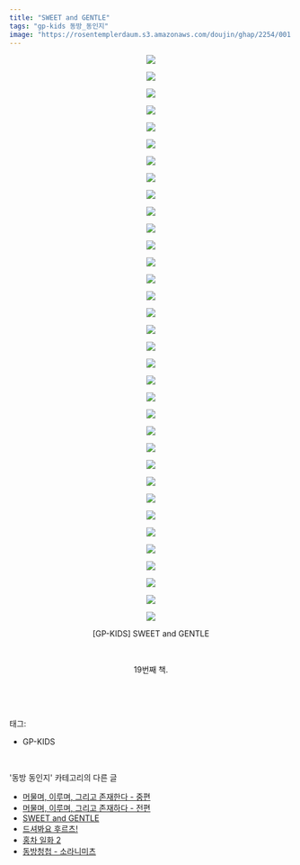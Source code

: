 ```yaml
---
title: "SWEET and GENTLE"
tags: "gp-kids 동방_동인지"
image: "https://rosentemplerdaum.s3.amazonaws.com/doujin/ghap/2254/001.jpg"
---
```

<div class="article">
<p style="text-align: center; clear: none; float: none;"><img src="{{ site.imgserver10 }}/ghap/2254/001.jpg"/></p>
<p style="text-align: center; clear: none; float: none;"><img src="{{ site.imgserver10 }}/ghap/2254/002.jpg"/></p>
<p style="text-align: center; clear: none; float: none;"><img src="{{ site.imgserver10 }}/ghap/2254/003.jpg"/></p>
<p style="text-align: center; clear: none; float: none;"><img src="{{ site.imgserver10 }}/ghap/2254/004.jpg"/></p>
<p style="text-align: center; clear: none; float: none;"><img src="{{ site.imgserver10 }}/ghap/2254/005.jpg"/></p>
<p style="text-align: center; clear: none; float: none;"><img src="{{ site.imgserver10 }}/ghap/2254/006.jpg"/></p>
<p style="text-align: center; clear: none; float: none;"><img src="{{ site.imgserver10 }}/ghap/2254/007.jpg"/></p>
<p style="text-align: center; clear: none; float: none;"><img src="{{ site.imgserver10 }}/ghap/2254/008.jpg"/></p>
<p style="text-align: center; clear: none; float: none;"><img src="{{ site.imgserver10 }}/ghap/2254/009.jpg"/></p>
<p style="text-align: center; clear: none; float: none;"><img src="{{ site.imgserver10 }}/ghap/2254/010.jpg"/></p>
<p style="text-align: center; clear: none; float: none;"><img src="{{ site.imgserver10 }}/ghap/2254/011.jpg"/></p>
<p style="text-align: center; clear: none; float: none;"><img src="{{ site.imgserver10 }}/ghap/2254/012.jpg"/></p>
<p style="text-align: center; clear: none; float: none;"><img src="{{ site.imgserver10 }}/ghap/2254/013.jpg"/></p>
<p style="text-align: center; clear: none; float: none;"><img src="{{ site.imgserver10 }}/ghap/2254/014.jpg"/></p>
<p style="text-align: center; clear: none; float: none;"><img src="{{ site.imgserver10 }}/ghap/2254/015.jpg"/></p>
<p style="text-align: center; clear: none; float: none;"><img src="{{ site.imgserver10 }}/ghap/2254/016.jpg"/></p>
<p style="text-align: center; clear: none; float: none;"><img src="{{ site.imgserver10 }}/ghap/2254/017.jpg"/></p>
<p style="text-align: center; clear: none; float: none;"><img src="{{ site.imgserver10 }}/ghap/2254/018.jpg"/></p>
<p style="text-align: center; clear: none; float: none;"><img src="{{ site.imgserver10 }}/ghap/2254/019.jpg"/></p>
<p style="text-align: center; clear: none; float: none;"><img src="{{ site.imgserver10 }}/ghap/2254/020.jpg"/></p>
<p style="text-align: center; clear: none; float: none;"><img src="{{ site.imgserver10 }}/ghap/2254/021.jpg"/></p>
<p style="text-align: center; clear: none; float: none;"><img src="{{ site.imgserver10 }}/ghap/2254/022.jpg"/></p>
<p style="text-align: center; clear: none; float: none;"><img src="{{ site.imgserver10 }}/ghap/2254/023.jpg"/></p>
<p style="text-align: center; clear: none; float: none;"><img src="{{ site.imgserver10 }}/ghap/2254/024.jpg"/></p>
<p style="text-align: center; clear: none; float: none;"><img src="{{ site.imgserver10 }}/ghap/2254/025.jpg"/></p>
<p style="text-align: center; clear: none; float: none;"><img src="{{ site.imgserver10 }}/ghap/2254/026.jpg"/></p>
<p style="text-align: center; clear: none; float: none;"><img src="{{ site.imgserver10 }}/ghap/2254/027.jpg"/></p>
<p style="text-align: center; clear: none; float: none;"><img src="{{ site.imgserver10 }}/ghap/2254/028.jpg"/></p>
<p style="text-align: center; clear: none; float: none;"><img src="{{ site.imgserver10 }}/ghap/2254/029.jpg"/></p>
<p style="text-align: center; clear: none; float: none;"><img src="{{ site.imgserver10 }}/ghap/2254/030.jpg"/></p>
<p style="text-align: center; clear: none; float: none;"><img src="{{ site.imgserver10 }}/ghap/2254/031.jpg"/></p>
<p style="text-align: center; clear: none; float: none;"><img src="{{ site.imgserver10 }}/ghap/2254/032.jpg"/></p>
<p style="text-align: center; clear: none; float: none;"><img src="{{ site.imgserver10 }}/ghap/2254/033.jpg"/></p>
<p style="text-align: center; clear: none; float: none;"><img src="{{ site.imgserver10 }}/ghap/2254/034.jpg"/></p>
<p style="text-align: center; clear: none; float: none;">[GP-KIDS] SWEET and GENTLE</p>
<p style="text-align: center; clear: none; float: none;"><br/></p>
<p style="text-align: center; clear: none; float: none;">19번째 책.</p>
<p><br/></p>
</div><br/>
<div class="tagTrail">
<p>태그: </p>
<ul>
<li>GP-KIDS</li>
</ul>
</div><br/>
<div class="another">
<p>'동방 동인지' 카테고리의 다른 글</p>
<ul>
<li><a href="/ghap_2256">머물며, 이루며, 그리고 존재한다 - 중편</a></li>
<li><a href="/ghap_2255">머물며, 이루며, 그리고 존재하다 - 전편</a></li>
<li><a href="/ghap_2254">SWEET and GENTLE</a></li>
<li><a href="/ghap_2253">드셔봐요 후르츠!</a></li>
<li><a href="/ghap_2252">홍차 일화 2</a></li>
<li><a href="/ghap_2251">동방청첩 - 소라니미츠</a></li>
</ul>
</div><br/>
<div class="cb_module cb_fluid">
<div class="cb_wrt cb_profile">
</div><!-- commentList close -->
</div><br/>

